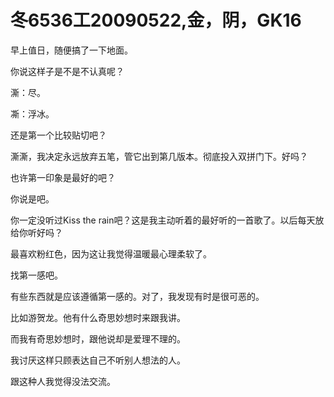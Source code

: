 # 冬6536工20090522,金，阴，GK16

早上值日，随便搞了一下地面。

你说这样子是不是不认真呢？

澌：尽。

凘：浮冰。

还是第一个比较贴切吧？

澌澌，我决定永远放弃五笔，管它出到第几版本。彻底投入双拼门下。好吗？

也许第一印象是最好的吧？

你说是吧。

你一定没听过Kiss the rain吧？这是我主动听着的最好听的一首歌了。以后每天放给你听好吗？

最喜欢粉红色，因为这让我觉得温暖最心理柔软了。

找第一感吧。

有些东西就是应该遵循第一感的。对了，我发现有时是很可恶的。

比如游贺龙。他有什么奇思妙想时来跟我讲。

而我有奇思妙想时，跟他说却是爱理不理的。

我讨厌这样只顾表达自己不听别人想法的人。

跟这种人我觉得没法交流。

